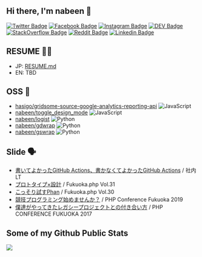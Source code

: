 ## Hi there, I'm nabeen 👋

[![Twitter Badge](https://img.shields.io/badge/-Twitter-00acee?style=flat&logo=Twitter&logoColor=white)](https://twitter.com/intent/follow?screen_name=_nabeen "Follow on Twitter")
[![Facebook Badge](https://img.shields.io/badge/-Facebook-0078FF?style=flat&logo=Facebook&logoColor=white)](https://www.facebook.com/kenichirow)
[![Instagram Badge](https://img.shields.io/badge/-Instagram-C13584?style=flat&logo=Instagram&logoColor=white)](https://www.instagram.com/nabeen919/)
[![DEV Badge](https://img.shields.io/badge/-dev.to-0A0A0A?style=flat&logo=dev.to&logoColor=white)](https://dev.to/nabeen)
[![StackOverflow Badge](https://img.shields.io/badge/-StackOverflow-FE7A16?style=flat&logo=Stack%20Overflow&logoColor=white&)](https://stackoverflow.com/users/4782125/nabeen?tab=profile)
[![Reddit Badge](https://img.shields.io/badge/-Reddit-FF4500?style=flat&logo=Reddit&logoColor=white)](https://www.reddit.com/user/nabeen919/ "Find on Reddit")
[![Linkedin Badge](https://img.shields.io/badge/-Linkedin-0072b1?style=flat&logo=Linkedin&logoColor=white)](https://www.linkedin.com/in/kenichiro-watanabe-a465299a/ "Connect on LinkedIn")

## RESUME 🙋‍♂️

- JP: [RESUME.md](./RESUME.md)
- EN: TBD

## OSS 🎉

- [hasigo/gridsome\-source\-google\-analytics\-reporting\-api](https://github.com/hasigo/gridsome-source-google-analytics-reporting-api) ![JavaScript](https://img.shields.io/badge/-ffffff?style=flat-square&logo=javascript)
- [nabeen/toggle\_design\_mode](https://github.com/nabeen/toggle_design_mode) ![JavaScript](https://img.shields.io/badge/-ffffff?style=flat-square&logo=google-chrome)
- [nabeen/logist](https://github.com/nabeen/logist) ![Python](https://img.shields.io/badge/-ffffff?style=flat-square&logo=Python)
- [nabeen/gdwrap](https://github.com/nabeen/gdwrap) ![Python](https://img.shields.io/badge/-ffffff?style=flat-square&logo=Python)
- [nabeen/gswrap](https://github.com/nabeen/gswrap) ![Python](https://img.shields.io/badge/-ffffff?style=flat-square&logo=Python)

## Slide 🗣

- [書いてよかったGitHub Actions、書かなくてよかったGitHub Actions](https://speakerdeck.com/nabeen/tgif-vol-dot-1) / 社内LT
- [プロトタイプ×設計](https://speakerdeck.com/nabeen/fukuoka-dot-php-vol-dot-31) / Fukuoka.php Vol.31
- [こっそり試すPhan](https://speakerdeck.com/nabeen/fukuoka-dot-php-vol-dot-30) / Fukuoka.php Vol.30
- [競技プログラミング始めませんか？](https://speakerdeck.com/nabeen/php-conference-fukuoka-2019) / PHP Conference Fukuoka 2019
- [僕達がやってきたレガシープロジェクトとの付き合い方](https://speakerdeck.com/nabeen/php-conference-fukuoka-2017) / PHP CONFERENCE FUKUOKA 2017

## Some of my Github Public Stats

<a href="https://github.com/anuraghazra/github-readme-stats">
  <img align="left" src="https://github-readme-stats.vercel.app/api?username=nabeen&show_icons=true&count_private=true" />
</a>

